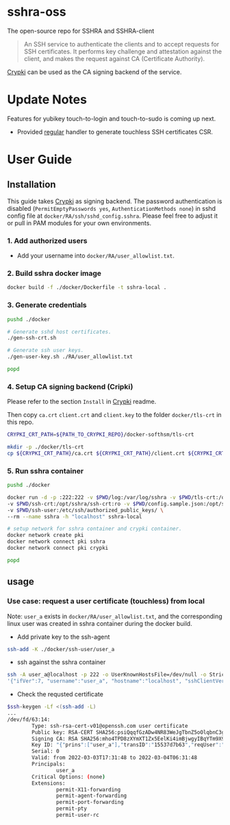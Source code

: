 # sshra-oss
The open-source repo for SSHRA and SSHRA-client

> An SSH service to authenticate the clients and to accept requests for SSH certificates.
> It performs key challenge and attestation against the client, and makes the request against CA (Certificate Authority).

[Crypki](https://github.com/theparanoids/crypki) can be used as the CA signing backend of the service.

# Update Notes
Features for yubikey touch-to-login and touch-to-sudo is coming up next.

* Provided [regular](./gensign/regular) handler to generate touchless SSH certificates CSR. 

# User Guide

## Installation

This guide takes [Crypki](https://github.com/theparanoids/crypki) as signing backend. 
The password authentication is disabled (`PermitEmptyPasswords yes`, `AuthenticationMethods none`) in sshd config file 
at `docker/RA/ssh/sshd_config.sshra`. Please feel free to adjust it or pull in PAM modules for your own environments.

### 1. Add authorized users

* Add your username into `docker/RA/user_allowlist.txt`.

### 2. Build sshra docker image

```bash
docker build -f ./docker/Dockerfile -t sshra-local .
```

### 3. Generate credentials 

```bash
pushd ./docker

# Generate sshd host certificates.
./gen-ssh-crt.sh

# Generate ssh user keys.
./gen-user-key.sh ./RA/user_allowlist.txt

popd
```

### 4. Setup CA signing backend (Cripki)

Please refer to the section `Install` in [Crypki](https://github.com/theparanoids/crypki) readme.

Then copy `ca.crt` `client.crt` and `client.key` to the folder `docker/tls-crt` in this repo.

```bash
CRYPKI_CRT_PATH=${PATH_TO_CRYPKI_REPO}/docker-softhsm/tls-crt

mkdir -p ./docker/tls-crt
cp ${CRYPKI_CRT_PATH}/ca.crt ${CRYPKI_CRT_PATH}/client.crt ${CRYPKI_CRT_PATH}/client.key ./docker/tls-crt
```

### 5. Run sshra container

```bash
pushd ./docker

docker run -d -p :222:222 -v $PWD/log:/var/log/sshra -v $PWD/tls-crt:/opt/sshra/tls-crt:ro \
-v $PWD/ssh-crt:/opt/sshra/ssh-crt:ro -v $PWD/config.sample.json:/opt/sshra/config.json \
-v $PWD/ssh-user:/etc/ssh/authorized_public_keys/ \
--rm --name sshra -h "localhost" sshra-local 

# setup network for sshra container and crypki container. 
docker network create pki
docker network connect pki sshra
docker network connect pki crypki

popd
```

## usage

### Use case: request a user certificate (touchless) from local

Note: `user_a` exists in `docker/RA/user_allowlist.txt`, and the corresponding linux user was created in sshra container during the docker build.   

* Add private key to the ssh-agent

```bash
ssh-add -K ./docker/ssh-user/user_a
```

* ssh against the sshra container

```bash
ssh -A user_a@localhost -p 222 -o UserKnownHostsFile=/dev/null -o StrictHostKeyChecking=no \
'{"ifVer":7, "username":"user_a", "hostname":"localhost", "sshClientVersion":"0.0"}'
```

* Check the requsted certificate

```bash
$ssh-keygen -Lf <(ssh-add -L)
...
/dev/fd/63:14:
        Type: ssh-rsa-cert-v01@openssh.com user certificate
        Public key: RSA-CERT SHA256:psiQqqfGzADw4NR83WeJgTbnZ5oOlqbnC3ggncdGHHI
        Signing CA: RSA SHA256:mho4TPD8zXYmXT1Zx5EelKi4imBjwgyIBqYTm9X9YB0 (using rsa-sha2-256)
        Key ID: "{"prins":["user_a"],"transID":"15537d7b63","reqUser":"user_a","reqIP":"172.17.0.1","reqHost":"localhost","isFirefighter":false,"isHWKey":false,"isHeadless":false,"isNonce":false,"usage":0,"touchPolicy":1,"ver":1}"
        Serial: 0
        Valid: from 2022-03-03T17:31:48 to 2022-03-04T06:31:48
        Principals: 
                user_a
        Critical Options: (none)
        Extensions: 
                permit-X11-forwarding
                permit-agent-forwarding
                permit-port-forwarding
                permit-pty
                permit-user-rc
```
